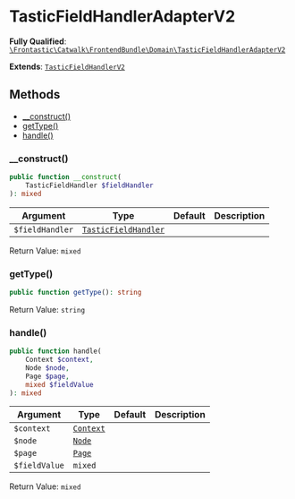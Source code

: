 #  TasticFieldHandlerAdapterV2

**Fully Qualified**: [`\Frontastic\Catwalk\FrontendBundle\Domain\TasticFieldHandlerAdapterV2`](../../../../src/php/FrontendBundle/Domain/TasticFieldHandlerAdapterV2.php)

**Extends**: [`TasticFieldHandlerV2`](TasticFieldHandlerV2.md)

## Methods

* [__construct()](#__construct)
* [getType()](#gettype)
* [handle()](#handle)

### __construct()

```php
public function __construct(
    TasticFieldHandler $fieldHandler
): mixed
```

Argument|Type|Default|Description
--------|----|-------|-----------
`$fieldHandler`|[`TasticFieldHandler`](TasticFieldHandler.md)||

Return Value: `mixed`

### getType()

```php
public function getType(): string
```

Return Value: `string`

### handle()

```php
public function handle(
    Context $context,
    Node $node,
    Page $page,
    mixed $fieldValue
): mixed
```

Argument|Type|Default|Description
--------|----|-------|-----------
`$context`|[`Context`](../../ApiCoreBundle/Domain/Context.md)||
`$node`|[`Node`](Node.md)||
`$page`|[`Page`](Page.md)||
`$fieldValue`|`mixed`||

Return Value: `mixed`

